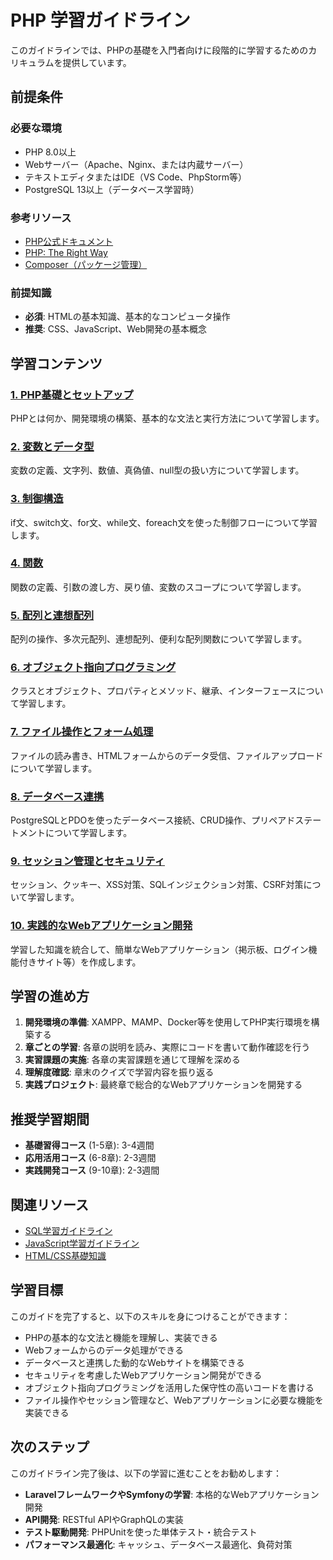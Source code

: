 # PHP 学習ガイドライン

このガイドラインでは、PHPの基礎を入門者向けに段階的に学習するためのカリキュラムを提供しています。

## 前提条件

### 必要な環境
- PHP 8.0以上
- Webサーバー（Apache、Nginx、または内蔵サーバー）
- テキストエディタまたはIDE（VS Code、PhpStorm等）
- PostgreSQL 13以上（データベース学習時）

### 参考リソース
- [PHP公式ドキュメント](https://www.php.net/manual/ja/)
- [PHP: The Right Way](https://phptherightway.com/)
- [Composer（パッケージ管理）](https://getcomposer.org/)

### 前提知識
- **必須**: HTMLの基本知識、基本的なコンピュータ操作
- **推奨**: CSS、JavaScript、Web開発の基本概念

## 学習コンテンツ

### [1. PHP基礎とセットアップ](https://fcircle-biz.github.io/tech_docs/guide/programming-languages/php-ecosystem/php/php-learning-material-1.html)
PHPとは何か、開発環境の構築、基本的な文法と実行方法について学習します。

### [2. 変数とデータ型](https://fcircle-biz.github.io/tech_docs/guide/programming-languages/php-ecosystem/php/php-learning-material-2.html)
変数の定義、文字列、数値、真偽値、null型の扱い方について学習します。

### [3. 制御構造](https://fcircle-biz.github.io/tech_docs/guide/programming-languages/php-ecosystem/php/php-learning-material-3.html)
if文、switch文、for文、while文、foreach文を使った制御フローについて学習します。

### [4. 関数](https://fcircle-biz.github.io/tech_docs/guide/programming-languages/php-ecosystem/php/php-learning-material-4.html)
関数の定義、引数の渡し方、戻り値、変数のスコープについて学習します。

### [5. 配列と連想配列](https://fcircle-biz.github.io/tech_docs/guide/programming-languages/php-ecosystem/php/php-learning-material-5.html)
配列の操作、多次元配列、連想配列、便利な配列関数について学習します。

### [6. オブジェクト指向プログラミング](https://fcircle-biz.github.io/tech_docs/guide/programming-languages/php-ecosystem/php/php-learning-material-6.html)
クラスとオブジェクト、プロパティとメソッド、継承、インターフェースについて学習します。

### [7. ファイル操作とフォーム処理](https://fcircle-biz.github.io/tech_docs/guide/programming-languages/php-ecosystem/php/php-learning-material-7.html)
ファイルの読み書き、HTMLフォームからのデータ受信、ファイルアップロードについて学習します。

### [8. データベース連携](https://fcircle-biz.github.io/tech_docs/guide/programming-languages/php-ecosystem/php/php-learning-material-8.html)
PostgreSQLとPDOを使ったデータベース接続、CRUD操作、プリペアドステートメントについて学習します。

### [9. セッション管理とセキュリティ](https://fcircle-biz.github.io/tech_docs/guide/programming-languages/php-ecosystem/php/php-learning-material-9.html)
セッション、クッキー、XSS対策、SQLインジェクション対策、CSRF対策について学習します。

### [10. 実践的なWebアプリケーション開発](https://fcircle-biz.github.io/tech_docs/guide/programming-languages/php-ecosystem/php/php-learning-material-10.html)
学習した知識を統合して、簡単なWebアプリケーション（掲示板、ログイン機能付きサイト等）を作成します。

## 学習の進め方

1. **開発環境の準備**: XAMPP、MAMP、Docker等を使用してPHP実行環境を構築する
2. **章ごとの学習**: 各章の説明を読み、実際にコードを書いて動作確認を行う
3. **実習課題の実施**: 各章の実習課題を通じて理解を深める
4. **理解度確認**: 章末のクイズで学習内容を振り返る
5. **実践プロジェクト**: 最終章で総合的なWebアプリケーションを開発する

## 推奨学習期間

- **基礎習得コース** (1-5章): 3-4週間
- **応用活用コース** (6-8章): 2-3週間
- **実践開発コース** (9-10章): 2-3週間

## 関連リソース

- [SQL学習ガイドライン](../../../database/sql/README.md)
- [JavaScript学習ガイドライン](../../frontend/javascript-beginner/README.md)
- [HTML/CSS基礎知識](https://developer.mozilla.org/ja/docs/Learn)

## 学習目標

このガイドを完了すると、以下のスキルを身につけることができます：

- PHPの基本的な文法と機能を理解し、実装できる
- Webフォームからのデータ処理ができる
- データベースと連携した動的なWebサイトを構築できる
- セキュリティを考慮したWebアプリケーション開発ができる
- オブジェクト指向プログラミングを活用した保守性の高いコードを書ける
- ファイル操作やセッション管理など、Webアプリケーションに必要な機能を実装できる

## 次のステップ

このガイドライン完了後は、以下の学習に進むことをお勧めします：

- **LaravelフレームワークやSymfonyの学習**: 本格的なWebアプリケーション開発
- **API開発**: RESTful APIやGraphQLの実装
- **テスト駆動開発**: PHPUnitを使った単体テスト・統合テスト
- **パフォーマンス最適化**: キャッシュ、データベース最適化、負荷対策